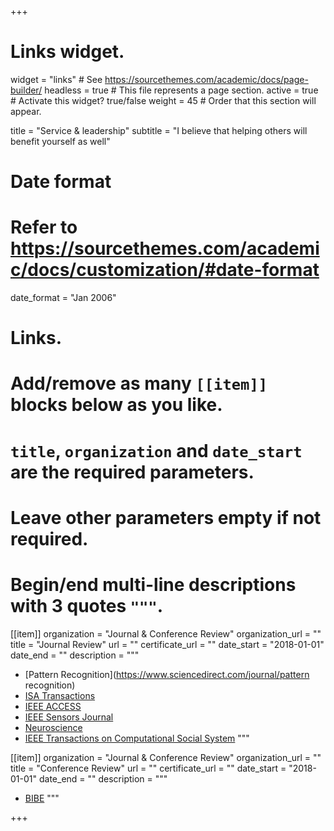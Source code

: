 +++
# Links widget.
widget = "links"  # See https://sourcethemes.com/academic/docs/page-builder/
headless = true  # This file represents a page section.
active = true  # Activate this widget? true/false
weight = 45  # Order that this section will appear.

title = "Service & leadership"
subtitle = "I believe that helping others will benefit yourself as well"

# Date format
#   Refer to https://sourcethemes.com/academic/docs/customization/#date-format
date_format = "Jan 2006"

# Links.
#   Add/remove as many `[[item]]` blocks below as you like.
#   `title`, `organization` and `date_start` are the required parameters.
#   Leave other parameters empty if not required.
#   Begin/end multi-line descriptions with 3 quotes `"""`.

[[item]]
  organization = "Journal & Conference Review"
  organization_url = ""
  title = "Journal Review"
  url = ""
  certificate_url = ""
  date_start = "2018-01-01"
  date_end = ""
  description = """
  * [Pattern Recognition](https://www.sciencedirect.com/journal/pattern recognition)
  * [ISA Transactions](https://www.sciencedirect.com/journal/isa-transactions)
  * [IEEE ACCESS](https://iopscience.iop.org/journal/1741-2552)
  * [IEEE Sensors Journal](https://iopscience.iop.org/journal/1741-2552)
  * [Neuroscience](https://iopscience.iop.org/journal/1741-2552)
  * [IEEE Transactions on Computational Social System](https://iopscience.iop.org/journal/1741-2552)
  """

[[item]]
  organization = "Journal & Conference Review"
  organization_url = ""
  title = "Conference Review"
  url = ""
  certificate_url = ""
  date_start = "2018-01-01"
  date_end = ""
  description = """
  * [BIBE](http://www.icamem.org/)
  """

+++
